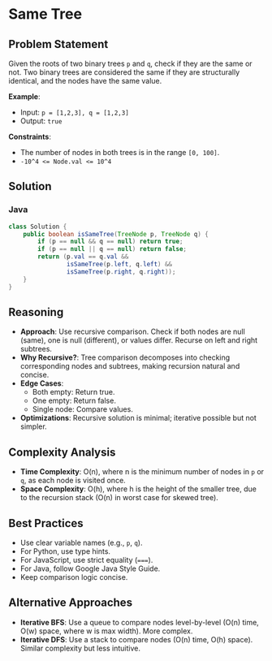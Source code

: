 # Same Tree

## Problem Statement
Given the roots of two binary trees `p` and `q`, check if they are the same or not. Two binary trees are considered the same if they are structurally identical, and the nodes have the same value.

**Example**:
- Input: `p = [1,2,3], q = [1,2,3]`
- Output: `true`

**Constraints**:
- The number of nodes in both trees is in the range `[0, 100]`.
- `-10^4 <= Node.val <= 10^4`

## Solution

### Java
```java
class Solution {
    public boolean isSameTree(TreeNode p, TreeNode q) {
        if (p == null && q == null) return true;
        if (p == null || q == null) return false;
        return (p.val == q.val && 
                isSameTree(p.left, q.left) && 
                isSameTree(p.right, q.right));
    }
}
```

## Reasoning
- **Approach**: Use recursive comparison. Check if both nodes are null (same), one is null (different), or values differ. Recurse on left and right subtrees.
- **Why Recursive?**: Tree comparison decomposes into checking corresponding nodes and subtrees, making recursion natural and concise.
- **Edge Cases**:
  - Both empty: Return true.
  - One empty: Return false.
  - Single node: Compare values.
- **Optimizations**: Recursive solution is minimal; iterative possible but not simpler.

## Complexity Analysis
- **Time Complexity**: O(n), where n is the minimum number of nodes in `p` or `q`, as each node is visited once.
- **Space Complexity**: O(h), where h is the height of the smaller tree, due to the recursion stack (O(n) in worst case for skewed tree).

## Best Practices
- Use clear variable names (e.g., `p`, `q`).
- For Python, use type hints.
- For JavaScript, use strict equality (`===`).
- For Java, follow Google Java Style Guide.
- Keep comparison logic concise.

## Alternative Approaches
- **Iterative BFS**: Use a queue to compare nodes level-by-level (O(n) time, O(w) space, where w is max width). More complex.
- **Iterative DFS**: Use a stack to compare nodes (O(n) time, O(h) space). Similar complexity but less intuitive.
